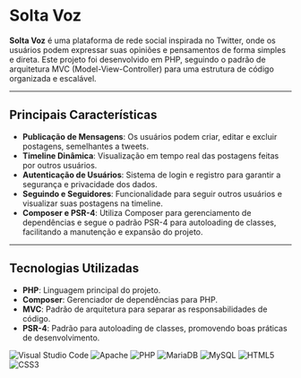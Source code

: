 # Solta Voz

**Solta Voz** é uma plataforma de rede social inspirada no Twitter, onde os usuários podem expressar suas opiniões e pensamentos de forma simples e direta. Este projeto foi desenvolvido em PHP, seguindo o padrão de arquitetura MVC (Model-View-Controller) para uma estrutura de código organizada e escalável.

<hr>

## Principais Características

- **Publicação de Mensagens**: Os usuários podem criar, editar e excluir postagens, semelhantes a tweets.
- **Timeline Dinâmica**: Visualização em tempo real das postagens feitas por outros usuários.
- **Autenticação de Usuários**: Sistema de login e registro para garantir a segurança e privacidade dos dados.
- **Seguindo e Seguidores**: Funcionalidade para seguir outros usuários e visualizar suas postagens na timeline.
- **Composer e PSR-4**: Utiliza Composer para gerenciamento de dependências e segue o padrão PSR-4 para autoloading de classes, facilitando a manutenção e expansão do projeto.

<hr>

## Tecnologias Utilizadas

- **PHP**: Linguagem principal do projeto.
- **Composer**: Gerenciador de dependências para PHP.
- **MVC**: Padrão de arquitetura para separar as responsabilidades de código.
- **PSR-4**: Padrão para autoloading de classes, promovendo boas práticas de desenvolvimento.

![Visual Studio Code](https://img.shields.io/badge/Visual%20Studio%20Code-0078d7.svg?style=for-the-badge&logo=visual-studio-code&logoColor=white)
![Apache](https://img.shields.io/badge/apache-%23D42029.svg?style=for-the-badge&logo=apache&logoColor=white)
![PHP](https://img.shields.io/badge/php-%23777BB4.svg?style=for-the-badge&logo=php&logoColor=white)
![MariaDB](https://img.shields.io/badge/MariaDB-003545?style=for-the-badge&logo=mariadb&logoColor=white)
![MySQL](https://img.shields.io/badge/mysql-4479A1.svg?style=for-the-badge&logo=mysql&logoColor=white)
![HTML5](https://img.shields.io/badge/html5-%23E34F26.svg?style=for-the-badge&logo=html5&logoColor=white)
![CSS3](https://img.shields.io/badge/css3-%231572B6.svg?style=for-the-badge&logo=css3&logoColor=white)
